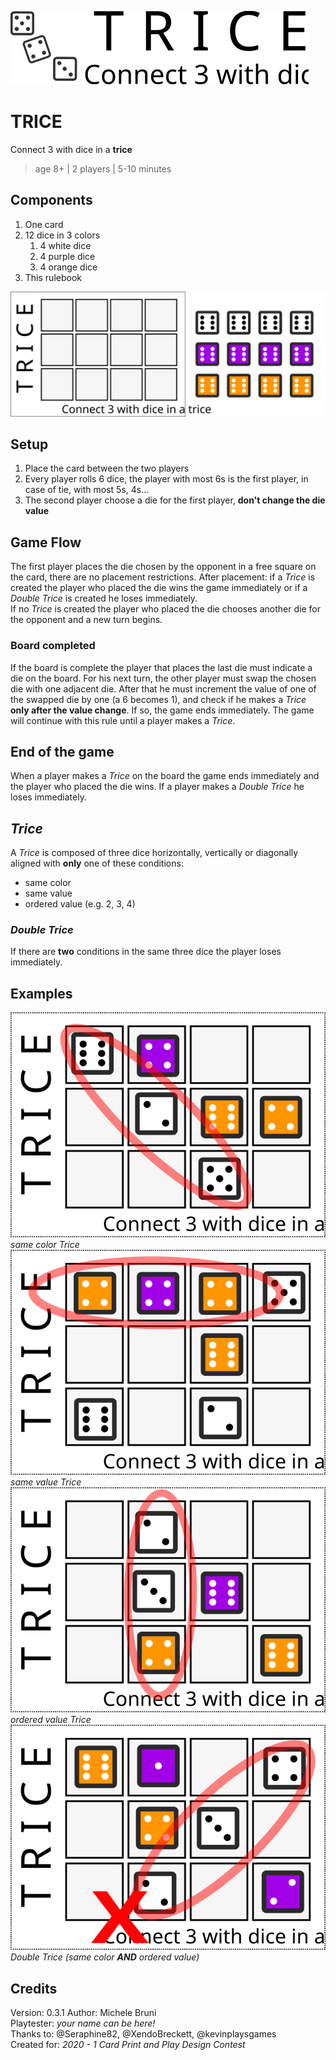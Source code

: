 ![Logo](https://raw.githubusercontent.com/migius/trice-boardgame/master/Art/logo.svg)

# TRICE
Connect 3 with dice in a **trice**
> age 8+ | 2 players | 5-10 minutes

## Components
1. One card
1. 12 dice in 3 colors
   1. 4 white dice
   1. 4 purple dice
   1. 4 orange dice
1. This rulebook

![Components](https://raw.githubusercontent.com/migius/trice-boardgame/master/Art/components.svg)

## Setup
1. Place the card between the two players
1. Every player rolls 6 dice, the player with most 6s is the first player, in case of tie, with most 5s, 4s...
1. The second player choose a die for the first player, __don't change the die value__

## Game Flow
The first player places the die chosen by the opponent in a free square on the card, there are no placement restrictions. After placement: if a _Trice_ is created the player who placed the die wins the game immediately or if a _Double Trice_ is created he loses immediately.  
If no _Trice_ is created the player who placed the die chooses another die for the opponent and a new turn begins.
### Board completed
If the board is complete the player that places the last die must indicate a die on the board. For his next turn, the other player must swap the chosen die with one adjacent die. After that he must increment the value of one of the swapped die by one (a 6 becomes 1), and check if he makes a _Trice_ **only after the value change**. If so, the game ends immediately. The game will continue with this rule until a player makes a _Trice_.

## End of the game
When a player makes a _Trice_ on the board the game ends immediately and the player who placed the die wins. If a player makes a _Double Trice_ he loses immediately.

## _Trice_
A _Trice_ is composed of three dice horizontally, vertically or diagonally aligned with __only__ one of these conditions:
* same color
* same value
* ordered value (e.g. 2, 3, 4)

### _Double Trice_
If there are __two__ conditions in the same three dice the player loses immediately.

## Examples
![Example 1](https://raw.githubusercontent.com/migius/trice-boardgame/master/Art/example1.svg)  
_same color Trice_  
![Example 2](https://raw.githubusercontent.com/migius/trice-boardgame/master/Art/example2.svg)  
_same value Trice_  
![Example 3](https://raw.githubusercontent.com/migius/trice-boardgame/master/Art/example3.svg)  
_ordered value Trice_  
![Example 4](https://raw.githubusercontent.com/migius/trice-boardgame/master/Art/example4.svg)  
_Double Trice (same color **AND** ordered value)_

## Credits
Version: 0.3.1
Author: Michele Bruni  
Playtester: _your name can be here!_  
Thanks to: @Seraphine82, @XendoBreckett, @kevinplaysgames  
Created for: _2020 - 1 Card Print and Play Design Contest_
